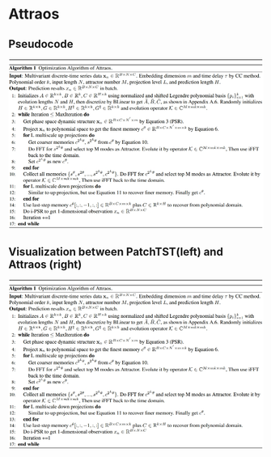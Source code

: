 # Attraos


## Pseudocode
![image](https://github.com/Chris-city/Attraos/blob/main/pescode.png)


## Visualization between PatchTST(left) and Attraos (right)
![image](https://github.com/Chris-city/Attraos/blob/main/pescode.png)


